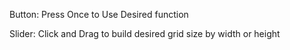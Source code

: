 Button: Press Once to Use Desired function

Slider: Click and Drag to build desired grid size by width or height
